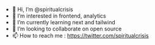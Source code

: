 - 👋 Hi, I’m @spiritualcrisis
- 👀 I’m interested in frontend, analytics 
- 🌱 I’m currently learning next and tailwind
- 💞️ I’m looking to collaborate on open source 
- 📫 How to reach me : https://twitter.com/spiritualcrisis

<!---
spiritualcrisis/spiritualcrisis is a ✨ special ✨ repository because its `README.md` (this file) appears on your GitHub profile.
You can click the Preview link to take a look at your changes.
--->
